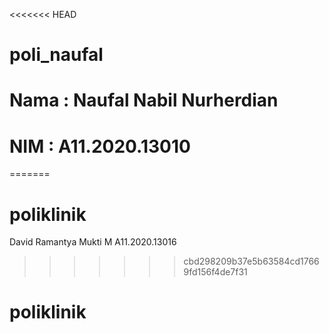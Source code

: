 <<<<<<< HEAD
# poli_naufal

# Nama : Naufal Nabil Nurherdian

# NIM : A11.2020.13010
=======
# poliklinik

David Ramantya Mukti M
A11.2020.13016
>>>>>>> cbd298209b37e5b63584cd17669fd156f4de7f31
# poliklinik
